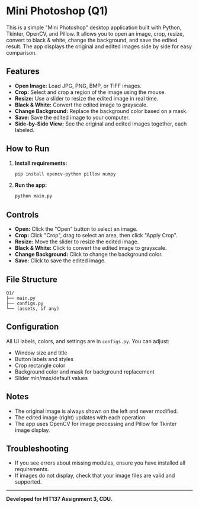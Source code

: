 # Mini Photoshop (Q1)

This is a simple "Mini Photoshop" desktop application built with Python, Tkinter, OpenCV, and Pillow. It allows you to open an image, crop, resize, convert to black & white, change the background, and save the edited result. The app displays the original and edited images side by side for easy comparison.

## Features

- **Open Image:** Load JPG, PNG, BMP, or TIFF images.
- **Crop:** Select and crop a region of the image using the mouse.
- **Resize:** Use a slider to resize the edited image in real time.
- **Black & White:** Convert the edited image to grayscale.
- **Change Background:** Replace the background color based on a mask.
- **Save:** Save the edited image to your computer.
- **Side-by-Side View:** See the original and edited images together, each labeled.

## How to Run

1. **Install requirements:**
    ```bash
    pip install opencv-python pillow numpy
    ```

2. **Run the app:**
    ```bash
    python main.py
    ```

## Controls

- **Open:** Click the "Open" button to select an image.
- **Crop:** Click "Crop", drag to select an area, then click "Apply Crop".
- **Resize:** Move the slider to resize the edited image.
- **Black & White:** Click to convert the edited image to grayscale.
- **Change Background:** Click to change the background color.
- **Save:** Click to save the edited image.

## File Structure

```
Q1/
├── main.py
├── configs.py
└── (assets, if any)
```

## Configuration

All UI labels, colors, and settings are in `configs.py`. You can adjust:
- Window size and title
- Button labels and styles
- Crop rectangle color
- Background color and mask for background replacement
- Slider min/max/default values

## Notes

- The original image is always shown on the left and never modified.
- The edited image (right) updates with each operation.
- The app uses OpenCV for image processing and Pillow for Tkinter image display.

## Troubleshooting

- If you see errors about missing modules, ensure you have installed all requirements.
- If images do not display, check that your image files are valid and supported.

---

**Developed for HIT137 Assignment 3, CDU.**